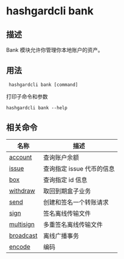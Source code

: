 # hashgardcli bank

## 描述

Bank 模块允许你管理你本地账户的资产。

## 用法

```shell
 hashgardcli bank [command]
```

打印子命令和参数

```shell
hashgardcli bank --help
```
## 相关命令

| 名称      | 描述                   |
| --------- | ---------------------- |
| [account](account.md)   | 查询账户余额           |
| [issue](issue.md)   | 查询指定 issue 代币的信息          |
| [box](box.md)   | 查询指定 id 信息           |
| [withdraw](withdraw.md)   |取回到期盒子业务   |
| [send](send.md)      | 创建和签名一个转账请求 |
| [sign](sign.md)      | 签名离线传输文件       |
| [multisign](multisign.md)      | 多重签名离线传输文件       |
| [broadcast](broadcast.md) | 离线广播事务           |
| [encode](encode.md) | 编码          |
